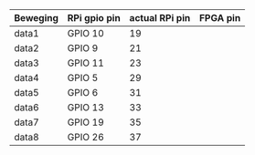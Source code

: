 |Beweging   |RPi gpio pin   |actual RPi pin |FPGA pin   |
|---        |---            |---            |---        |
|data1      |GPIO 10        |19             |           |
|data2      |GPIO  9        |21             |           |
|data3      |GPIO 11        |23             |           |
|data4      |GPIO  5        |29||
|data5      |GPIO  6        |31||
|data6      |GPIO 13        |33||
|data7      |GPIO 19        |35||
|data8      |GPIO 26        |37||